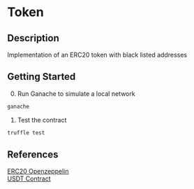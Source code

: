 # Token
## Description
Implementation of an ERC20 token with black listed addresses

## Getting Started
0. Run Ganache to simulate a local network
```bash
ganache
```

1. Test the contract
``` bash
truffle test
```

## References
[ERC20 Openzeppelin](https://docs.openzeppelin.com/contracts/4.x/erc20)  
[USDT Contract](https://etherscan.io/address/0xdac17f958d2ee523a2206206994597c13d831ec7)